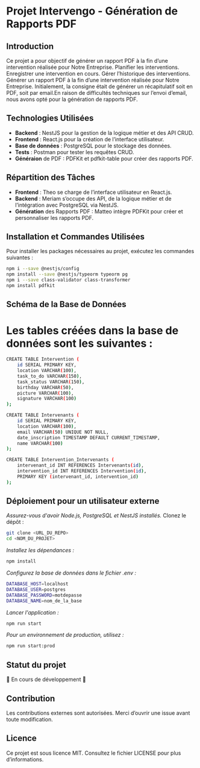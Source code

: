
# Projet Intervengo - Génération de Rapports PDF

## Introduction

Ce projet a pour objectif de générer un rapport PDF à la fin d’une intervention réalisée pour Notre Entreprise.
Planifier les interventions.
Enregistrer une intervention en cours.
Gérer l’historique des interventions.
Générer un rapport PDF à la fin d’une intervention réalisée pour Notre Entreprise.
Initialement, la consigne était de générer un récapitulatif soit en PDF, soit par email.En raison de difficultés techniques sur l’envoi d’email, nous avons opté pour la génération de rapports PDF.

## Technologies Utilisées

- **Backend** : NestJS pour la gestion de la logique métier et des API CRUD.
- **Frontend** : React.js pour la création de l’interface utilisateur.
- **Base de données** : PostgreSQL pour le stockage des données.
- **Tests** : Postman pour tester les requêtes CRUD.
- **Généraion** de PDF : PDFKit et pdfkit-table pour créer des rapports PDF.

## Répartition des Tâches

- **Frontend** : Theo se charge de l’interface utilisateur en React.js.
- **Backend** : Meriam s’occupe des API, de la logique métier et de l’intégration avec PostgreSQL via NestJS.
- **Génération** des Rapports PDF : Matteo intègre PDFKit pour créer et personnaliser les rapports PDF.

## Installation et Commandes Utilisées

Pour installer les packages nécessaires au projet, exécutez les commandes suivantes :

```bash
npm i --save @nestjs/config
npm install --save @nestjs/typeorm typeorm pg
npm i --save class-validator class-transformer
npm install pdfkit
```
## Schéma de la Base de Données

# Les tables créées dans la base de données sont les suivantes :

```bash
CREATE TABLE Intervention (
    id SERIAL PRIMARY KEY,
    location VARCHAR(100),
    task_to_do VARCHAR(150),
    task_status VARCHAR(150),
    birthday VARCHAR(50),
    picture VARCHAR(100),
    signature VARCHAR(100)
);

CREATE TABLE Intervenants (
    id SERIAL PRIMARY KEY,
    location VARCHAR(100),
    email VARCHAR(50) UNIQUE NOT NULL,
    date_inscription TIMESTAMP DEFAULT CURRENT_TIMESTAMP,
    name VARCHAR(100)
);

CREATE TABLE Intervention_Intervenants (
    intervenant_id INT REFERENCES Intervenants(id),
    intervention_id INT REFERENCES Intervention(id),
    PRIMARY KEY (intervenant_id, intervention_id)
);

```

## Déploiement pour un utilisateur externe

*Assurez-vous d'avoir Node.js, PostgreSQL et NestJS installés.*
Clonez le dépôt :

```bash
git clone <URL_DU_REPO>
cd <NOM_DU_PROJET>
```

*Installez les dépendances :*
```bash
npm install
```

*Configurez la base de données dans le fichier .env :*
```bash
DATABASE_HOST=localhost
DATABASE_USER=postgres
DATABASE_PASSWORD=motdepasse
DATABASE_NAME=nom_de_la_base
```

*Lancer l'application :*
```bash
npm run start
```

*Pour un environnement de production, utilisez :*
```bash
npm run start:prod
```

## Statut du projet
🚧 En cours de développement 🚧

## Contribution
Les contributions externes sont autorisées. Merci d’ouvrir une issue avant toute modification.

## Licence
Ce projet est sous licence MIT. Consultez le fichier LICENSE pour plus d’informations.
